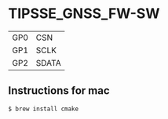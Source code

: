 # TIPSSE_GNSS_FW-SW

| | |
| -- | -- |
| GP0 | CSN |
| GP1 | SCLK |
| GP2 | SDATA |

## Instructions for mac

```bash
$ brew install cmake
```
